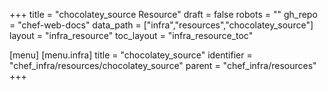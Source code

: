 +++
title = "chocolatey_source Resource"
draft = false
robots = ""
gh_repo = "chef-web-docs"
data_path = ["infra","resources","chocolatey_source"]
layout = "infra_resource"
toc_layout = "infra_resource_toc"

[menu]
  [menu.infra]
    title = "chocolatey_source"
    identifier = "chef_infra/resources/chocolatey_source"
    parent = "chef_infra/resources"
+++

<!-- The contents of this page are automatically generated from the chocolatey_source.yaml file in the data directory. -->
<!-- To suggest a change, edit the https://github.com/chef/chef/blob/main/lib/chef/resource/chocolatey_source.rb file
      and submit a pull request to the https://github.com/chef/chef repository. -->
